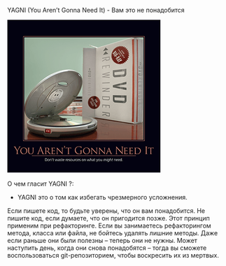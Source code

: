 YAGNI (You Aren’t Gonna Need It) - Вам это не понадобится

![](yagni.png)

О чем гласит YAGNI ?:

* YAGNI это о том как избегать чрезмерного усложнения.

Если пишете код, то будьте уверены, что он вам понадобится. Не пишите код, если думаете, что он
пригодится позже. Этот принцип применим при рефакторинге. Если вы занимаетесь рефакторингом метода,
класса или файла, не бойтесь удалять лишние методы. Даже если раньше они были полезны – теперь они
не нужны. Может наступить день, когда они снова понадобятся – тогда вы сможете воспользоваться
git-репозиторием, чтобы воскресить их из мертвых.